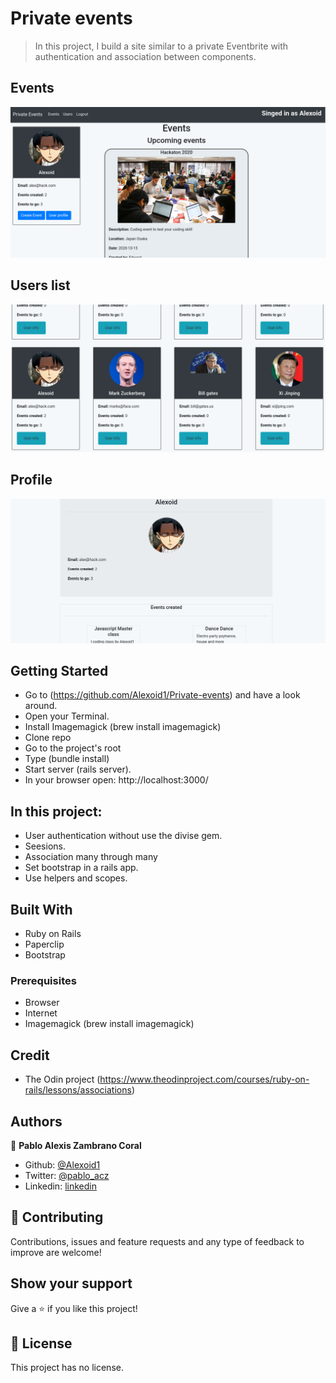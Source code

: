 # Private events

> In this project, I build a site similar to a private Eventbrite with authentication and association between components. 

## Events
![screenshot](img/event.png)

## Users list 
![screenshot](img/users.png)

## Profile
![screenshot](img/profile.png)

## Getting Started
- Go to (https://github.com/Alexoid1/Private-events) and have a look around.
- Open your Terminal.
- Install Imagemagick (brew install imagemagick)
- Clone repo
- Go to the project's root
- Type (bundle install)
- Start server (rails server).
- In your browser open: http://localhost:3000/


## In this project:
- User authentication without use the divise gem.
- Seesions.
- Association many through many
- Set bootstrap in a rails app.
- Use helpers and scopes.


## Built With

- Ruby on Rails
- Paperclip
- Bootstrap

### Prerequisites

- Browser
- Internet
- Imagemagick (brew install imagemagick)

## Credit

- The Odin project (https://www.theodinproject.com/courses/ruby-on-rails/lessons/associations)

## Authors


👤 **Pablo Alexis Zambrano Coral**

- Github: [@Alexoid1](https://github.com/Alexoid1)
- Twitter: [@pablo_acz](https://twitter.com/pablo_acz)
- Linkedin: [linkedin](https://www.linkedin.com/in/pablo-alexis-zambrano-coral-7a614a189/)



## 🤝 Contributing

Contributions, issues and feature requests and any type of feedback to improve are welcome!

## Show your support

Give a ⭐️ if you like this project!


## 📝 License

This project has no license.
